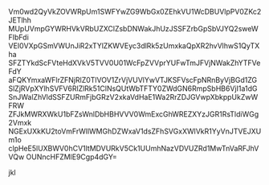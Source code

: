 Vm0wd2QyVkZOVWRpUm1SWFYwZG9WbGx0ZEhkVU1WcDBUVlpPV0ZKc2JETlhh
MUpUVmpGYWRHVkVRbUZXClZsbDNWakJhUzJSSFZrbGpSbVJYQ2sweWFIbFdi
VEI0VXpGSmVWUnJiR2xTYlZKWVEyc3dlRk5zUmxkaQpXR2hvVlhwS1QyTXha
SFZTYkdScFVteHdXVkV5TVV0U01WcFpZVVprYUFwTmJFVjNWakZhYTFVeFdY
aFQKYmxaWFlrZFNjRlZ0TlVOV1ZrVjVUVlYwVTJKSFVscFpNRnByVjBGd1ZG
SlZjRVpXYlhSVFV6RlZlRk51ClNsQUtWbTFTY0ZWdGN6RmpSbHB6VjI1a1dG
SnJWalZhVldSSFZURmFjbGRzV2xkaVdHaE1Wa2RrZDJGVwpXbkppUkZwWFRW
ZFJkMWRXWkU1bFZsWnlDbHBHVVV0WmExcGhWREZXYzJGR1RsTldiWGg2Vmxk
NGExUXkKU2toVmFrWllWMGhDZWxaV1dsZFhSVGxXWlVkR1YyVnJTVEJXUm1o
clpHeE5lUXBWV0hCV1ltMDVURkV5Ck1UUmhNazVDVUZRd1MwTnVaRFJhVVQw
OUNncHFZMlE9Cgp4dGY=

jkl